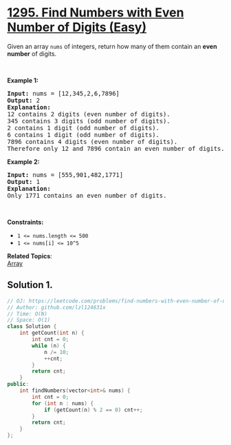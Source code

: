 # [1295. Find Numbers with Even Number of Digits (Easy)](https://leetcode.com/problems/find-numbers-with-even-number-of-digits/)

Given an array <code>nums</code> of integers, return how many of them contain an <strong>even number</strong> of digits.
<p>&nbsp;</p>
<p><strong>Example 1:</strong></p>

<pre><strong>Input:</strong> nums = [12,345,2,6,7896]
<strong>Output:</strong> 2
<strong>Explanation: 
</strong>12 contains 2 digits (even number of digits).&nbsp;
345 contains 3 digits (odd number of digits).&nbsp;
2 contains 1 digit (odd number of digits).&nbsp;
6 contains 1 digit (odd number of digits).&nbsp;
7896 contains 4 digits (even number of digits).&nbsp;
Therefore only 12 and 7896 contain an even number of digits.
</pre>

<p><strong>Example 2:</strong></p>

<pre><strong>Input:</strong> nums = [555,901,482,1771]
<strong>Output:</strong> 1 
<strong>Explanation: </strong>
Only 1771 contains an even number of digits.
</pre>

<p>&nbsp;</p>
<p><strong>Constraints:</strong></p>

<ul>
	<li><code>1 &lt;= nums.length &lt;= 500</code></li>
	<li><code>1 &lt;= nums[i] &lt;= 10^5</code></li>
</ul>


**Related Topics**:  
[Array](https://leetcode.com/tag/array/)

## Solution 1.

```cpp
// OJ: https://leetcode.com/problems/find-numbers-with-even-number-of-digits/
// Author: github.com/lzl124631x
// Time: O(N)
// Space: O(1)
class Solution {
    int getCount(int n) {
        int cnt = 0;
        while (n) {
            n /= 10;
            ++cnt;
        }
        return cnt;
    }
public:
    int findNumbers(vector<int>& nums) {
        int cnt = 0;
        for (int n : nums) {
            if (getCount(n) % 2 == 0) cnt++;
        }
        return cnt;
    }
};
```